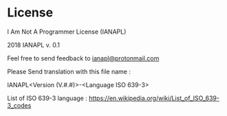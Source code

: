 # License
I Am Not A Programmer License  (IANAPL)

2018 IANAPL v. 0.1 

Feel free to send feedback to ianapl@protonmail.com

Please Send translation with this file name :

IANAPL<Version (V.#.#)>-<Language ISO 639-3>

List of ISO 639-3 language : https://en.wikipedia.org/wiki/List_of_ISO_639-3_codes


